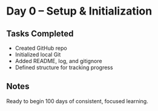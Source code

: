 # Day 0 – Setup & Initialization

## Tasks Completed
- Created GitHub repo
- Initialized local Git
- Added README, log, and gitignore
- Defined structure for tracking progress

## Notes
Ready to begin 100 days of consistent, focused learning.
